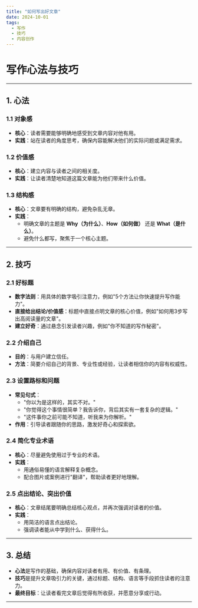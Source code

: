 ```yaml
---
title: "如何写出好文章"
date: 2024-10-01
tags:
  - 写作
  - 技巧
  - 内容创作
---
```


# 写作心法与技巧

---

## **1. 心法**

### **1.1 对象感**
- **核心**：读者需要能够明确地感受到文章内容对他有用。
- **实践**：站在读者的角度思考，确保内容能解决他们的实际问题或满足需求。

### **1.2 价值感**
- **核心**：建立内容与读者之间的相关度。
- **实践**：让读者清楚地知道这篇文章能为他们带来什么价值。

### **1.3 结构感**
- **核心**：文章要有明确的结构，避免杂乱无章。
- **实践**：
  - 明确文章的主题是 **Why（为什么）**、**How（如何做）** 还是 **What（是什么）**。
  - 避免什么都写，聚焦于一个核心主题。

---

## **2. 技巧**

### **2.1 好标题**
- **数字法则**：用具体的数字吸引注意力，例如"5个方法让你快速提升写作能力"。
- **直接给出结论/价值感**：标题中直接点明文章的核心价值，例如"如何用3步写出高阅读量的文章"。
- **建立好奇**：通过悬念引发读者兴趣，例如"你不知道的写作秘密"。

### **2.2 介绍自己**
- **目的**：与用户建立信任。
- **方法**：简要介绍自己的背景、专业性或经验，让读者相信你的内容有权威性。

### **2.3 设置路标和问题**
- **常见句式**：
  - "你以为是这样的，其实不对。"
  - "你觉得这个事情很简单？我告诉你，背后其实有一套复杂的逻辑。"
  - "这件事你之前可能不知道，听我来为你解析。"
- **作用**：引导读者跟随你的思路，激发好奇心和探索欲。

### **2.4 简化专业术语**
- **核心**：尽量避免使用过于专业的术语。
- **实践**：
  - 用通俗易懂的语言解释复杂概念。
  - 配合图片或案例进行"翻译"，帮助读者更好地理解。

### **2.5 点出结论、突出价值**
- **核心**：文章结尾要明确总结核心观点，并再次强调对读者的价值。
- **实践**：
  - 用简洁的语言点出结论。
  - 强调读者能从中学到什么、获得什么。

---

## **3. 总结**

- **心法**是写作的基础，确保内容对读者有用、有价值、有条理。
- **技巧**是提升文章吸引力的关键，通过标题、结构、语言等手段抓住读者的注意力。
- **最终目标**：让读者看完文章后觉得有所收获，并愿意分享或行动。

---
